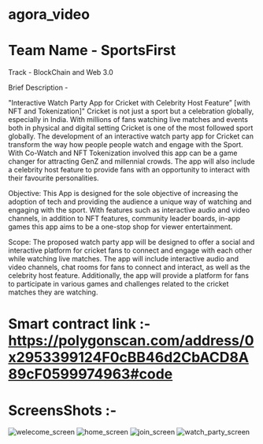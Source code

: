 # agora_video

# Team Name - SportsFirst

Track - BlockChain and Web 3.0

Brief Description - 

"Interactive Watch Party App for Cricket with Celebrity Host Feature” [with NFT and Tokenization]"
Cricket is not just a sport but a celebration globally, especially in India. With millions of fans watching live matches and events both in physical and digital setting Cricket is one of the most followed sport globally. The development of an interactive watch party app for Cricket can transform the way how people people watch and engage with the Sport. With Co-Watch and NFT Tokenization involved this app can be a game changer for attracting GenZ and millennial crowds. The app will also include a celebrity host feature to provide fans with an opportunity to interact with their favourite personalities.

Objective: This App is designed for the sole objective of increasing the adoption of tech and providing the audience a unique way of watching and engaging with the sport. With features such as interactive audio and video channels, in addition to NFT features, community leader boards, in-app games this app aims to be a one-stop shop for viewer entertainment.

Scope: The proposed watch party app will be designed to offer a social and interactive platform for cricket fans to connect and engage with each other while watching live matches. The app will include interactive audio and video channels, chat rooms for fans to connect and interact, as well as the celebrity host feature. Additionally, the app will provide a platform for fans to participate in various games and challenges related to the cricket matches they are watching.

# Smart contract link :- https://polygonscan.com/address/0x2953399124F0cBB46d2CbACD8A89cF0599974963#code

# ScreensShots :- 

![welecome_screen](https://user-images.githubusercontent.com/126079011/222400490-ada23b69-9071-4b00-9ddc-fbe7baf13b91.jpg)
![home_screen](https://user-images.githubusercontent.com/126079011/222400572-5218864c-ae40-4480-9b8b-9696dabee1cf.jpg)
![join_screen](https://user-images.githubusercontent.com/126079011/222400612-249b3184-1e94-42c0-98c2-56f0047fb255.jpg)
![watch_party_screen](https://user-images.githubusercontent.com/126079011/222400627-ce288ca8-06ca-4409-80d8-423ee4fa3d1f.jpg)

